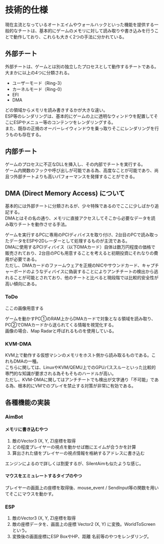 # 技術的仕様
現在主流となっているオートエイムやウォールハックといった機能を提供する一般的なチートは、基本的にゲームのメモリに対して読み取りや書き込みを行うことで動作しており、これらも大きく2つの手法に分かれている。

## 外部チート
外部チートは、ゲームとは別の独立したプロセスとして動作するチートである。  
大まかに以上の4つに分類される。  

* ユーザーモード（Ring-3）
* カーネルモード（Ring-0）
* EFI
* DMA

どの領域からメモリを読み書きするかが大きな違い。  
ESP等のレンダリングは、基本的にゲームの上に透明なウィンドウを配置してそこにESPやメニュー等のコンテンツをレンダリングする。  
また、既存の正規のオーバーレイウィンドウを乗っ取りそこにレンダリングを行うものも存在する。

## 内部チート
ゲームのプロセスに不正なDLLを挿入し、その内部でチートを実行する。  
ゲーム内関数のフックや呼び出しが可能である為、高度なことが可能であり、尚且つ外部チートよりも高いパフォーマンスを発揮することができる。

## DMA (Direct Memory Access) について
基本的には外部チートに分類されるが、少々特殊であるのでここに少しばかり追記する。  
DMAとはその名の通り、メモリに直接アクセスしてそこから必要なデータを読み取りチートを動作させる手法。

ゲームを実行するPCに専用のPCIディバイスを取り付け、2台目のPCで読み取ったデータをESPや2Dレーダーとして処理するものが主流である。  
DMAに使用するPCIディバイス（以下DMAカード）自体は数万円程度の価格で販売されており、2台目のPCも用意することを考えると初期投資にそれなりの費用が必要である。  
ただし、DMAカードのファームウェアを正規のNICやサウンドカード、キャプチャーボードのようなディバイスに偽装することによりアンチチートの検出から逃れることが可能とされており、他のチートと比べると現段階では比較的安全性が高い傾向にある。

### ToDo
ここの画像用意する

ゲームを動かすPC①のRAM上からDMAカードで対象となる領域を読み取り、PC②でDMAカードから送られてくる情報を視覚化する。  
画像の場合、Map Radarと呼ばれるものを使用している。  

### KVM-DMA
KVM上で動作する仮想マシンのメモリをホスト側から読み取るものである。これもDMAの一種。    
こちらに関しては、LinuxやKVM/QEMU上でのGPUパススルーといった比較的専門的な知識が要求される為そもそものハードルが高い。  
ただし、KVM-DMAに関してはアンチチートでも検出が文字通り「不可能」である為、根本的にVMでのプレイを禁止する対策が非常に有効である。

## 各種機能の実装
### AimBot
#### メモリに書き込むやつ
1. 敵のVector3 (X, Y, Z)座標を取得
2. どの程度プレイヤーの視点を動かせば敵にエイムが合うかを計算
3. 算出された値をプレイヤーの視点情報を格納するアドレスに書き込む 

エンジンによるので詳しくは割愛するが、SilentAimも似たような感じ。  

#### マウスをエミュレートするタイプのやつ
プレイヤーの画面上の座標を取得後、mouse_event / SendInput等の関数を用いてそこにマウスを動かす。

### ESP
1. 敵のVector3 (X, Y, Z)座標を取得
2. 敵の座標データを、画面上の座標 Vector2 (X, Y) に変換。WorldToScreenという。
3. 変換後の画面座標にESP BoxやHP、距離 名前等のやつをレンダリング。